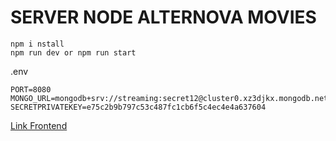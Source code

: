 # SERVER NODE ALTERNOVA MOVIES

```
npm i nstall
npm run dev or npm run start
```

.env
```
PORT=8080
MONGO_URL=mongodb+srv://streaming:secret12@cluster0.xz3djkx.mongodb.net/streaming
SECRETPRIVATEKEY=e75c2b9b797c53c487fc1cb6f5c4ec4e4a637604
```


[Link Frontend](https://github.com/valenzuela21/front-movies-alternova/)
